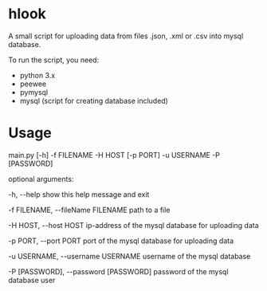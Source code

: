 # hlook
A small script for uploading data from files .json, .xml or .csv into mysql database.

To run the script, you need:
 - python 3.x
 - peewee
 - pymysql
 - mysql (script for creating database included)

# Usage
main.py [-h] -f FILENAME -H HOST [-p PORT] -u USERNAME -P [PASSWORD]

optional arguments:

  -h, --help            show this help message and exit
  
  -f FILENAME, --fileName FILENAME                        path to a file
  
  -H HOST, --host HOST  ip-address of the mysql database for uploading data
  
  -p PORT, --port PORT  port of the mysql database for uploading data
  
  -u USERNAME, --username USERNAME username of the mysql database
  
  -P [PASSWORD], --password [PASSWORD] password of the mysql database user